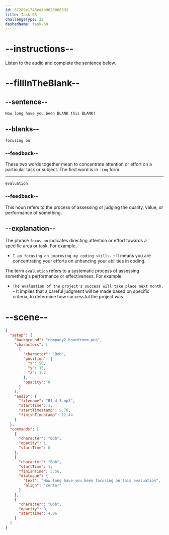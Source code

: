 ```yaml
---
id: 67289e1748ed4b9623086332
title: Task 68
challengeType: 22
dashedName: task-68
---
```


<!-- (audio) Bob: How long have you been focusing on this evaluation? -->

# --instructions--

Listen to the audio and complete the sentence below.

# --fillInTheBlank--

## --sentence--

`How long have you been BLANK this BLANK?`

## --blanks--

`focusing on`

### --feedback--

These two words together mean to concentrate attention or effort on a particular task or subject. The first word is in `-ing` form.

---

`evaluation`

### --feedback--

This noun refers to the process of assessing or judging the quality, value, or performance of something.

## --explanation--

The phrase `focus on` indicates directing attention or effort towards a specific area or task. For example,

- `I am focusing on improving my coding skills.` - It means you are concentrating your efforts on enhancing your abilities in coding.

The term `evaluation` refers to a systematic process of assessing something's performance or effectiveness. For example,

- `The evaluation of the project's success will take place next month.` - It implies that a careful judgment will be made based on specific criteria, to determine how successful the project was.

# --scene--

```json
{
  "setup": {
    "background": "company2-boardroom.png",
    "characters": [
      {
        "character": "Bob",
        "position": {
          "x": 50,
          "y": 15,
          "z": 1.2
        },
        "opacity": 0
      }
    ],
    "audio": {
      "filename": "B1_4-3.mp3",
      "startTime": 1,
      "startTimestamp": 9.78,
      "finishTimestamp": 12.44
    }
  },
  "commands": [
    {
      "character": "Bob",
      "opacity": 1,
      "startTime": 0
    },
    {
      "character": "Bob",
      "startTime": 1,
      "finishTime": 3.56,
      "dialogue": {
        "text": "How long have you been focusing on this evaluation",
        "align": "center"
      }
    },
    {
      "character": "Bob",
      "opacity": 0,
      "startTime": 4.06
    }
  ]
}
```
